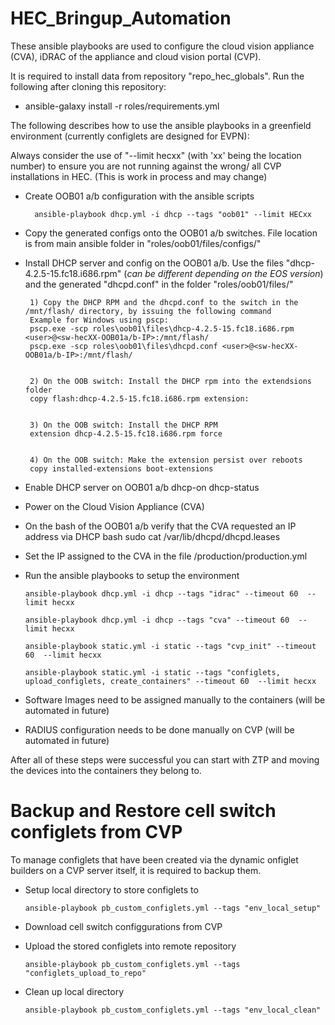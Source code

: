 # HEC_Bringup_Automation

These ansible playbooks are used to configure the cloud vision appliance (CVA), iDRAC of the appliance and cloud vision portal (CVP).

It is required to install data from repository "repo_hec_globals". Run the following after cloning this repository:

 - ansible-galaxy install -r roles/requirements.yml

The following describes how to use the ansible playbooks in a greenfield environment (currently configlets are designed for EVPN):

Always consider the use of "--limit hecxx" (with 'xx' being the location number) to ensure you are not running against the wrong/ all CVP installations in HEC. (This is work in process and may change)

- Create OOB01 a/b configuration with the ansible scripts

		ansible-playbook dhcp.yml -i dhcp --tags "oob01" --limit HECxx

 - Copy the generated configs onto the OOB01 a/b switches. File location is from main ansible folder in "roles/oob01/files/configs/"

 - Install DHCP server and config on the OOB01 a/b. Use the files "dhcp-4.2.5-15.fc18.i686.rpm" (*can be different depending on the EOS version*) and the generated "dhcpd.conf" in the folder "roles/oob01/files/"

		1) Copy the DHCP RPM and the dhcpd.conf to the switch in the /mnt/flash/ directory, by issuing the following command
		Example for Windows using pscp:
		pscp.exe -scp roles\oob01\files\dhcp-4.2.5-15.fc18.i686.rpm <user>@<sw-hecXX-OOB01a/b-IP>:/mnt/flash/
		pscp.exe -scp roles\oob01\files\dhcpd.conf <user>@<sw-hecXX-OOB01a/b-IP>:/mnt/flash/


		2) On the OOB switch: Install the DHCP rpm into the extendsions folder
		copy flash:dhcp-4.2.5-15.fc18.i686.rpm extension:


		3) On the OOB switch: Install the DHCP RPM
		extension dhcp-4.2.5-15.fc18.i686.rpm force


		4) On the OOB switch: Make the extension persist over reboots
		copy installed-extensions boot-extensions


 - Enable DHCP server on OOB01 a/b
		dhcp-on
		dhcp-status

 - Power on the Cloud Vision Appliance (CVA)

 - On the bash of the OOB01 a/b verify that the CVA requested an IP address via DHCP
 		bash
		sudo cat /var/lib/dhcpd/dhcpd.leases

 - Set the IP assigned to the CVA in the file <ansible-home>/production/production.yml

 - Run the ansible playbooks to setup the environment

       ansible-playbook dhcp.yml -i dhcp --tags "idrac" --timeout 60  --limit hecxx

       ansible-playbook dhcp.yml -i dhcp --tags "cva" --timeout 60  --limit hecxx

       ansible-playbook static.yml -i static --tags "cvp_init" --timeout 60  --limit hecxx

       ansible-playbook static.yml -i static --tags "configlets, upload_configlets, create_containers" --timeout 60  --limit hecxx

 - Software Images need to be assigned manually to the containers (will be automated in future)

 - RADIUS configuration needs to be done manually on CVP (will be automated in future)


After all of these steps were successful you can start with ZTP and moving the devices into the containers they belong to.

# Backup and Restore cell switch configlets from CVP

To manage configlets that have been created via the dynamic onfiglet builders on a CVP server itself, it is required to backup them.

 - Setup local directory to store configlets to

       ansible-playbook pb_custom_configlets.yml --tags "env_local_setup"

 - Download cell switch configgurations from CVP


 - Upload the stored configlets into remote repository

       ansible-playbook pb_custom_configlets.yml --tags "configlets_upload_to_repo"

 - Clean up local directory

       ansible-playbook pb_custom_configlets.yml --tags "env_local_clean"
